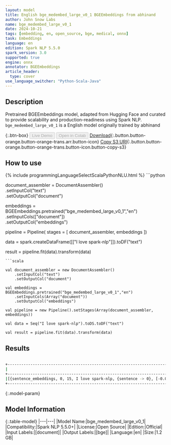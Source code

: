 ```yaml
---
layout: model
title: English bge_medembed_large_v0_1 BGEEmbeddings from abhinand
author: John Snow Labs
name: bge_medembed_large_v0_1
date: 2024-10-21
tags: [embedding, en, open_source, bge, medical, onnx]
task: Embeddings
language: en
edition: Spark NLP 5.5.0
spark_version: 3.0
supported: true
engine: onnx
annotator: BGEEmbeddings
article_header:
  type: cover
use_language_switcher: "Python-Scala-Java"
---
```


## Description

Pretrained BGEEmbeddings model, adapted from Hugging Face and curated to provide scalability and production-readiness using Spark NLP. 
`bge_medembed_large_v0_1` is a English model originally trained by abhinand

{:.btn-box}
<button class="button button-orange" disabled>Live Demo</button>
<button class="button button-orange" disabled>Open in Colab</button>
[Download](https://s3.amazonaws.com/auxdata.johnsnowlabs.com/public/models/bge_medembed_large_v0_1_en_5.5.0_3.0_1729515260623.zip){:.button.button-orange.button-orange-trans.arr.button-icon}
[Copy S3 URI](s3://auxdata.johnsnowlabs.com/public/models/bge_medembed_large_v0_1_en_5.5.0_3.0_1729515260623.zip){:.button.button-orange.button-orange-trans.button-icon.button-copy-s3}

## How to use



<div class="tabs-box" markdown="1">
{% include programmingLanguageSelectScalaPythonNLU.html %}
```python

document_assembler = DocumentAssembler()\
      .setInputCol("text")\
      .setOutputCol("document")

embeddings = BGEEmbeddings.pretrained("bge_medembed_large_v0_1","en")\
      .setInputCols(["document"])\
      .setOutputCol("embeddings")       
        
pipeline = Pipeline(
    stages = [
        document_assembler, 
        embeddings
])

data = spark.createDataFrame([["I love spark-nlp"]]).toDF("text")

result = pipeline.fit(data).transform(data)

```
```scala

val document_assembler = new DocumentAssembler() 
    .setInputCol("text") 
    .setOutputCol("document")
    
val embeddings = BGEEmbeddings.pretrained("bge_medembed_large_v0_1","en") 
    .setInputCols(Array("document")) 
    .setOutputCol("embeddings")

val pipeline = new Pipeline().setStages(Array(document_assembler, embeddings))

val data = Seq("I love spark-nlp").toDS.toDF("text")

val result = pipeline.fit(data).transform(data)

```
</div>

## Results

```bash

+----------------------------------------------------------------------------------------------------+
|                                                                                       bge_embedding|
+----------------------------------------------------------------------------------------------------+
|[{sentence_embeddings, 0, 15, I love spark-nlp, {sentence -> 0}, [-0.018065551, -0.032784615, 0.0...|
+----------------------------------------------------------------------------------------------------+

```

{:.model-param}
## Model Information

{:.table-model}
|---|---|
|Model Name:|bge_medembed_large_v0_1|
|Compatibility:|Spark NLP 5.5.0+|
|License:|Open Source|
|Edition:|Official|
|Input Labels:|[document]|
|Output Labels:|[bge]|
|Language:|en|
|Size:|1.2 GB|